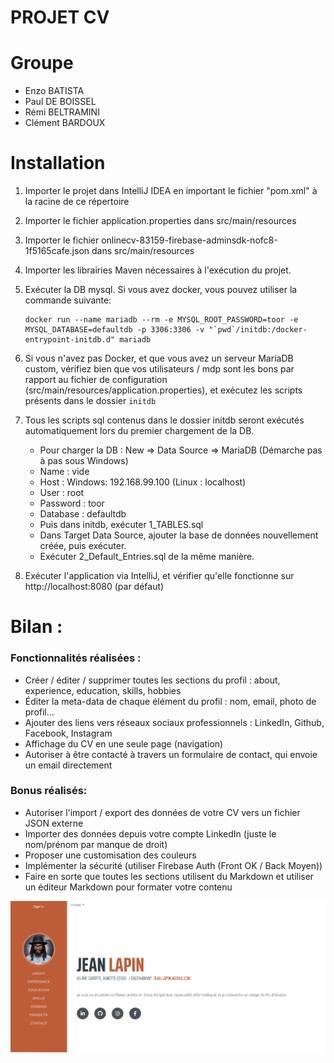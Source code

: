 # PROJET CV

# Groupe
- Enzo BATISTA
- Paul DE BOISSEL
- Rémi BELTRAMINI
- Clément BARDOUX

# Installation

1) Importer le projet dans IntelliJ IDEA en important le fichier "pom.xml" à la racine de ce répertoire

2) Importer le fichier application.properties dans src/main/resources

3) Importer le fichier onlinecv-83159-firebase-adminsdk-nofc8-1f5165cafe.json dans src/main/resources

4) Importer les librairies Maven nécessaires à l'exécution du projet.

5) Exécuter la DB mysql. Si vous avez docker, vous pouvez utiliser la commande suivante:
    ```
    docker run --name mariadb --rm -e MYSQL_ROOT_PASSWORD=toor -e MYSQL_DATABASE=defaultdb -p 3306:3306 -v "`pwd`/initdb:/docker-entrypoint-initdb.d" mariadb
    ```
6) Si vous n'avez pas Docker, et que vous avez un serveur MariaDB custom, vérifiez bien que vos utilisateurs / mdp sont les bons par rapport au fichier de configuration (src/main/resources/application.properties), et exécutez les scripts présents dans le dossier `initdb`

7) Tous les scripts sql contenus dans le dossier initdb seront exécutés automatiquement lors du premier chargement de la DB. 
    - Pour charger la DB : New => Data Source => MariaDB
(Démarche pas à pas sous Windows)
    - Name : vide
    - Host : Windows: 192.168.99.100 (Linux : localhost)
    - User : root
    - Password : toor
    - Database : defaultdb
    - Puis dans initdb, exécuter 1_TABLES.sql
    - Dans Target Data Source, ajouter la base de données nouvellement créée, puis exécuter.
    - Exécuter 2_Default_Entries.sql de la même manière.

8) Exécuter l'application via IntelliJ, et vérifier qu'elle fonctionne sur http://localhost:8080 (par défaut)

# Bilan : 

### Fonctionnalités réalisées :
- Créer / éditer / supprimer toutes les sections du profil : about, experience, education, skills, hobbies
- Éditer la meta-data de chaque élément du profil : nom, email, photo de profil...
- Ajouter des liens vers réseaux sociaux professionnels : LinkedIn, Github, Facebook, Instagram
- Affichage du CV en une seule page (navigation)
- Autoriser à être contacté à travers un formulaire de contact, qui envoie un email directement

### Bonus réalisés:
- Autoriser l'import / export des données de votre CV vers un fichier JSON externe
- Importer des données depuis votre compte LinkedIn (juste le nom/prénom par manque de droit)
- Proposer une customisation des couleurs 
- Implémenter la sécurité (utiliser Firebase Auth (Front OK / Back Moyen))
- Faire en sorte que toutes les sections utilisent du Markdown et utiliser un éditeur Markdown pour formater votre contenu

![image](assetsREADME/CV.PNG)